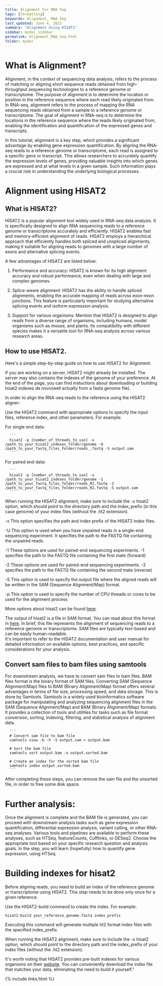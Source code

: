 ```yaml
---
title: Alignment for RNA Seq
tags: [formatting]
keywords: Alignment, RNA Seq
last_updated: June 4, 2023 
summary: "Alignment Using HISAT2"
sidebar: mydoc_sidebar
permalink: Alignment_RNA_Seq.html
folder: mydoc
---
```


# What is Alignment?

Alignment, in the context of sequencing data analysis, refers to the process of matching or aligning short sequence reads obtained 
from high-throughput sequencing technologies to a reference genome or transcriptome. The purpose of alignment is to determine the location 
or position in the reference sequence where each read likely originated from.
In RNA-seq, alignment refers to the process of mapping the RNA sequencing reads obtained from a sample to a reference genome or transcriptome. 
The goal of alignment in RNA-seq is to determine the locations in the reference sequence where the reads likely originated from, enabling the 
identification and quantification of the expressed genes and transcripts.

In this tutorial, alignment is a key step, which provides a significant advantage by enabling gene expression quantification. By aligning the RNA-seq reads to a 
reference genome or transcriptome, each read is assigned to a specific gene or transcript. This allows researchers to accurately quantify the expression levels of 
genes, providing valuable insights into which genes are expressed and at what levels in a given sample. Such information plays a crucial role in understanding 
the underlying biological processes.

# Alignment using HISAT2

## What is HISAT2?

HISAT2 is a popular alignment tool widely used in RNA-seq data analysis. It is specifically designed to align RNA sequencing reads to a reference genome 
or transcriptome accurately and efficiently. HISAT2  enables fast and memory-efficient alignment of reads. HISAT2 employs a hierarchical approach that 
efficiently handles both spliced and unspliced alignments, making it suitable for aligning reads to genomes with a large number of exons and 
alternative splicing events.

A few advantages of HISAT2 are listed below:

  1. Performance and accuracy: HISAT2 is known for its high alignment accuracy and robust performance, even when dealing with large and complex genomes. 

  2. Splice-aware alignment: HISAT2 has the ability to handle spliced alignments, enabling the accurate mapping of reads across exon-exon junctions. 
     This feature is particularly important for studying alternative splicing events and isoform expression analysis.
     
  3. Support for various organisms: Mention that HISAT2 is designed to align reads from a diverse range of organisms, including humans, 
     model organisms such as mouse, and plants. Its compatibility with different species makes it a versatile tool for RNA-seq analysis 
     across various research areas.

## How to use HISAT2.

Here's a simple step-by-step guide on how to use HISAT2 for Alignment:

If you are working on a server, HISAT2 might already be installed. The server may also contains the indexes of the genome of your preference. At the end of the page, you can find instuctions about downloading or building hisat2 indexes de novo(well actually from a fasta genome file).


In order to align the RNA-seq reads to the reference using the HISAT2 aligner:

Use the HISAT2 command with appropriate options to specify the input files, reference index, and other parameters. For example:

For single end data:

      ```
      hisat2 -p [number_of_threads_to_use] -x /path_to_your_hisat2_indexes_folder/genome -U /path_to_your_fastq_files_folder/reads_.fastq -S output.sam
      ```

For paired end data:

      ```
      hisat2 -p [number_of_threads_to_use] -x /path_to_your_hisat2_indexes_folder/genome -1 /path_to_your_fastq_files_folder/reads_R1.fastq -2 /path_to_your_fastq_files_folder/reads_R2.fastq -S output.sam
      ```

When running the HISAT2 alignment, make sure to include the -x hisat2 option, which should point to the directory path and the index_prefix (in this case genome) of your index files (without the .ht2 extension).


   -x This option specifies the path and index prefix of the HISAT2 index files. 
   
   -U This option is used when you have unpaired reads in a single-end sequencing experiment. It specifies the path to the FASTQ file containing the unpaired     reads.
   
   -1 These options are used for paired-end sequencing experiments. -1 specifies the path to the FASTQ file containing the first mate (forward)
   
   -2 These options are used for paired-end sequencing experiments. -2 specifies the path to the FASTQ file containing the second mate (reverse)
   
   -S This option is used to specify the output file where the aligned reads will be written in the SAM (Sequence Alignment/Map) format. 
   
   -p This option is used to specify the number of CPU threads or cores to be used for the alignment process
   
More options about hisat2 can be found [here](http://daehwankimlab.github.io/hisat2/manual/).

The output of hisat2 is a file in SAM format. You can read about this format in [here](https://en.wikipedia.org/wiki/SAM_(file_format)). In brief, this file represents the alignment of sequencing reads to a reference genome or transcriptome. SAM files are typically text-based and can be easily human-readable.      
It's important to refer to the HISAT2 documentation and user manual for detailed information on available options, best practices, and specific considerations for 
your analysis.

## Convert sam files to bam files using samtools

For downstream analysis, we have to convert sam files to bam files. BAM files format is the binary format of SAM files. Converting SAM (Sequence Alignment/Map)
files to BAM (Binary Alignment/Map) format offers several advantages in terms of file size, processing speed, and data storage. This is done by Samtools. Samtools 
is a widely used bioinformatics software package for manipulating and analyzing sequencing alignment files in the SAM (Sequence Alignment/Map) and BAM (Binary 
Alignment/Map) formats. It provides a collection of tools and utilities for tasks such as file format conversion, sorting, indexing, filtering, and statistical 
analysis of alignment data.

      ```
      # Convert sam file to bam file 
      samtools view -b -h -S output.sam > output.bam
      
      # Sort the bam file
      samtools sort output.bam -o output.sorted.bam
      
      # Create an index for the sorted bam file
      samtools index output.sorted.bam
      ```
      
After completing these steps, you can remove the sam file and the unsorted file, in order to free some disk space.


# Further analysis:

Once the alignment is complete and the BAM file is generated, you can proceed with downstream analysis tasks such as gene expression quantification, differential 
expression analysis, variant calling, or other RNA-seq analyses. Various tools and pipelines are available to perform these analyses, such as HTSeq, 
featureCounts, Cufflinks, or DESeq2. Choose the appropriate tool based on your specific research question and analysis goals. In the step, you will learn (hopefully) how to quantify gene expression, using HTSeq. 


# Building indexes for hisat2 

Before aligning reads, you need to build an index of the reference genome or transcriptome using HISAT2. This step needs to be done only once for a given 
reference.

Use the HISAT2-build command to create the index. For example:

```
hisat2-build your_reference_genome.fasta index_prefix
```

Executing this command will generate multiple ht2 format index files with the specified index_prefix.


When running the HISAT2 alignment, make sure to include the -x hisat2 option, which should point to the directory path and the index_prefix of your index files (without the .ht2 extension).

It's worth noting that HISAT2 provides pre-built indexes for various organisms on their [website](http://daehwankimlab.github.io/hisat2/download/). You can conveniently download the index file that matches your data, eliminating the need to build it yourself."




{% include links.html %}
